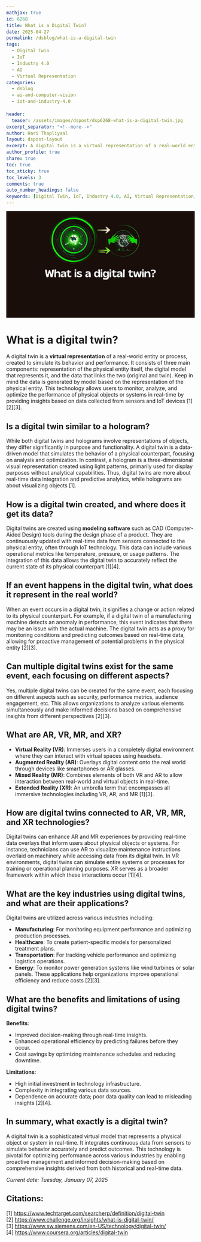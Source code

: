 ```yaml
---
mathjax: true
id: 6268
title: What is a Digital Twin?
date: 2025-04-27
permalink: /dsblog/what-is-a-digital-twin
tags:
  - Digital Twin
  - IoT
  - Industry 4.0
  - AI
  - Virtual Representation
categories:
  - dsblog
  - ai-and-computer-vision
  - iot-and-industry-4.0

header:
  teaser: /assets/images/dspost/dsp6268-what-is-a-digital-twin.jpg
excerpt_separator: "<!--more-->"
author: Hari Thapliyaal
layout: dspost-layout
excerpt: A digital twin is a virtual representation of a real-world entity or process, created to simulate its behavior and performance.
author_profile: true
share: true
toc: true
toc_sticky: true
toc_levels: 3
comments: true
auto_number_headings: false
keywords: [Digital Twin, IoT, Industry 4.0, AI, Virtual Representation, Real-time Monitoring, Predictive Maintenance]
---
```


![](/assets/images/dspost/dsp6268-what-is-a-digital-twin.jpg)

# What is a digital twin?
A digital twin is a **virtual representation** of a real-world entity or process, created to simulate its behavior and performance. It consists of three main components: representation of the physical entity itself, the digital model that represents it, and the data that links the two (original and twin). Keep in mind the data is generated by model based on the representation of the physical entity. This technology allows users to monitor, analyze, and optimize the performance of physical objects or systems in real-time by providing insights based on data collected from sensors and IoT devices [1][2][3].

## Is a digital twin similar to a hologram?
While both digital twins and holograms involve representations of objects, they differ significantly in purpose and functionality. A digital twin is a data-driven model that simulates the behavior of a physical counterpart, focusing on analysis and optimization. In contrast, a hologram is a three-dimensional visual representation created using light patterns, primarily used for display purposes without analytical capabilities. Thus, digital twins are more about real-time data integration and predictive analytics, while holograms are about visualizing objects [1].

## How is a digital twin created, and where does it get its data?
Digital twins are created using **modeling software** such as CAD (Computer-Aided Design) tools during the design phase of a product. They are continuously updated with real-time data from sensors connected to the physical entity, often through IoT technology. This data can include various operational metrics like temperature, pressure, or usage patterns. The integration of this data allows the digital twin to accurately reflect the current state of its physical counterpart [1][4].

## If an event happens in the digital twin, what does it represent in the real world?
When an event occurs in a digital twin, it signifies a change or action related to its physical counterpart. For example, if a digital twin of a manufacturing machine detects an anomaly in performance, this event indicates that there may be an issue with the actual machine. The digital twin acts as a proxy for monitoring conditions and predicting outcomes based on real-time data, allowing for proactive management of potential problems in the physical entity [2][3].

## Can multiple digital twins exist for the same event, each focusing on different aspects?
Yes, multiple digital twins can be created for the same event, each focusing on different aspects such as security, performance metrics, audience engagement, etc. This allows organizations to analyze various elements simultaneously and make informed decisions based on comprehensive insights from different perspectives [2][3].

## What are AR, VR, MR, and XR?
- **Virtual Reality (VR)**: Immerses users in a completely digital environment where they can interact with virtual spaces using headsets.
- **Augmented Reality (AR)**: Overlays digital content onto the real world through devices like smartphones or AR glasses.
- **Mixed Reality (MR)**: Combines elements of both VR and AR to allow interaction between real-world and virtual objects in real-time.
- **Extended Reality (XR)**: An umbrella term that encompasses all immersive technologies including VR, AR, and MR [1][3].

## How are digital twins connected to AR, VR, MR, and XR technologies?
Digital twins can enhance AR and MR experiences by providing real-time data overlays that inform users about physical objects or systems. For instance, technicians can use AR to visualize maintenance instructions overlaid on machinery while accessing data from its digital twin. In VR environments, digital twins can simulate entire systems or processes for training or operational planning purposes. XR serves as a broader framework within which these interactions occur [1][4].

## What are the key industries using digital twins, and what are their applications?
Digital twins are utilized across various industries including:
- **Manufacturing**: For monitoring equipment performance and optimizing production processes.
- **Healthcare**: To create patient-specific models for personalized treatment plans.
- **Transportation**: For tracking vehicle performance and optimizing logistics operations.
- **Energy**: To monitor power generation systems like wind turbines or solar panels.
These applications help organizations improve operational efficiency and reduce costs [2][3].

## What are the benefits and limitations of using digital twins?
**Benefits**:
- Improved decision-making through real-time insights.
- Enhanced operational efficiency by predicting failures before they occur.
- Cost savings by optimizing maintenance schedules and reducing downtime.

**Limitations**:
- High initial investment in technology infrastructure.
- Complexity in integrating various data sources.
- Dependence on accurate data; poor data quality can lead to misleading insights [2][4].

## In summary, what exactly is a digital twin?
A digital twin is a sophisticated virtual model that represents a physical object or system in real-time. It integrates continuous data from sensors to simulate behavior accurately and predict outcomes. This technology is pivotal for optimizing performance across various industries by enabling proactive management and informed decision-making based on comprehensive insights derived from both historical and real-time data.

*Current date: Tuesday, January 07, 2025*

## Citations:   
[1] https://www.techtarget.com/searcherp/definition/digital-twin   
[2] https://www.challenge.org/insights/what-is-digital-twin/   
[3] https://www.sw.siemens.com/en-US/technology/digital-twin/   
[4] https://www.coursera.org/articles/digital-twin   

